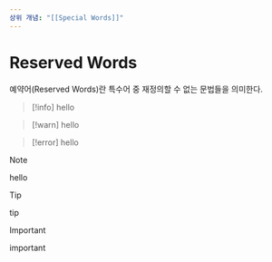 ```yaml
---
상위 개념: "[[Special Words]]"
---
```

# Reserved Words
예약어(Reserved Words)란 특수어 중 재정의할 수 없는 문법들을 의미한다.


>[!info]
>hello

>[!warn]
>hello

>[!error]
>hello

>[!note]
>hello

>[!tip]
>tip

>[!important]
>important



